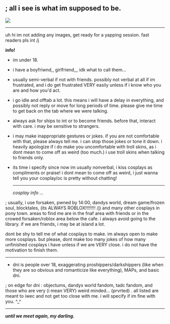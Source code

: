 ## ; all i see is what im supposed to be.

![](https://komarev.com/ghpvc/?username=rasiondetrehasarrived&color=blueviolet)

---

uh hi im not adding any images, get ready for a yapping session. fast readers pls int /j

**info!** 
- im under 18.

- i have a boyfriwnd,, girlfriend,,, idk what to call them...

- usually semi-verbal if not with friends. possibly not verbal at all if im frustrated, and i do get frustrated VERY easily unless if i know who you are and how you'd act.
  
- i go idle and offtab a lot. this means i will have a delay in everything, and possibly not reply or move for long periods of time. please give me time to get back on the tab where we were talking.
  
- always ask for ships to int or to become friends. before that, interact with care. i may be sensitive to strangers.

- i may make inappropriate gestures or jokes. if you are not comfortable with that, please always tell me. i can stop those jokes or tone it down. i heavily apologize if i do make you uncomfortable with troll skins, as i dont mean to come off as weird (too much.) i use troll skins when talking to friends only.

- its time i specify since now im usually nonverbal, i kiss cosplays as compliments or praise! i dont mean to come off as weird, i just wanna tell you your cosplay/oc is pretty without chatting!

  ---

  *cosplay info …*

; usually, i use forsaken, pwned by 14:00, dandys world, dream game/frozen soul, blocktales, (its ALWAYS ROBLOX!!!!!!!! /j) and many other cosplays in pony town. areas to find me are in the fnaf area with friends or in the crowed forsaken/roblox area below the cafe. i always avoid going to the library. if we are friends, i may be at island a lot.

dont be shy to tell me of what cosplays to make. im always open to make more cosplays. but please, dont make too many jokes of how many unfinished cosplays i have unless if we are VERY close. i do not have the motivation to finish them.

---

  - dni is people over 18, exaggerating proshippers/darkshippers (like when they are so obvious and romanticize like everything), MAPs, and basic dni.

; on edge for dni : objectums, dandys world fandom, tadc fandom, and those who are very (i mean VERY) weird minded... (prvrted) . all listed are meant to iwec and not get too close with me. i will specify if im fine with you. ^_^

---

***until we meet again, my darling.***

